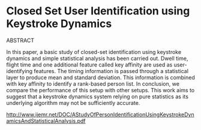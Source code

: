 # Closed Set User Identification using Keystroke Dynamics
ABSTRACT

In this paper, a basic study of closed-set identification using keystroke dynamics and simple statistical analysis has been carried out. Dwell time, flight time and one additional feature called key affinity are used as user-identifying features. The timing information is passed through a statistical layer to produce mean and standard deviation. This information is combined with key affinity to identify a rank-based person list. In conclusion, we compare the performance of this setup with other setups. This work aims to suggest that a keystroke dynamics system relying on pure statistics as its underlying algorithm may not be sufficiently accurate.

http://www.ijemr.net/DOC/AStudyOfPersonIdentificationUsingKeystrokeDynamicsAndStatisticalAnalysis.pdf
